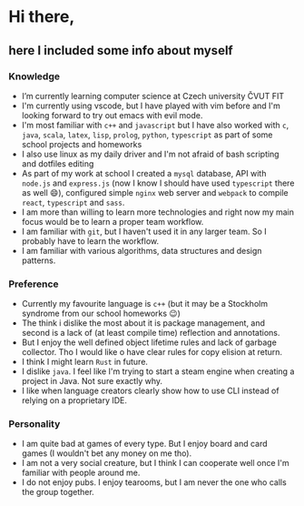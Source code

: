 # Hi there,
## here I included some info about myself

### Knowledge

- I’m currently learning computer science at Czech university ČVUT FIT
- I'm currently using vscode, but I have played with vim before and I'm looking forward to try out emacs with evil mode.
- I'm most familiar with `c++` and `javascript` but I have also worked with `c`, `java`, `scala`, `latex`, `lisp`, `prolog`, `python`, `typescript` as part of some school projects and homeworks
- I also use linux as my daily driver and I'm not afraid of bash scripting and dotfiles editing
- As part of my work at school I created a `mysql` database, API with `node.js` and `express.js` (now I know I should have used `typescript` there as well 😄), configured simple `nginx` web server and `webpack` to compile `react`, `typescript` and `sass`.
- I am more than willing to learn more technologies and right now my main focus would be to learn a proper team workflow.
- I am familiar with `git`, but I haven't used it in any larger team. So I probably have to learn the workflow.
- I am familiar with various algorithms, data structures and design patterns.

### Preference

- Currently my favourite language is `c++` (but it may be a Stockholm syndrome from our school homeworks 😉)
- The think i dislike the most about it is package management, and second is a lack of (at least compile time) reflection and annotations.
- But I enjoy the well defined object lifetime rules and lack of garbage collector. Tho I would like o have clear rules for copy elision at return.
- I think I might learn `Rust` in future.
- I dislike `java`. I feel like I'm trying to start a steam engine when creating a project in Java. Not sure exactly why.
- I like when language creators clearly show how to use CLI instead of relying on a proprietary IDE.

### Personality

- I am quite bad at games of every type. But I enjoy board and card games (I wouldn't bet any money on me tho).
- I am not a very social creature, but I think I can cooperate well once I'm familiar with people around me.
- I do not enjoy pubs. I enjoy tearooms, but I am never the one who calls the group together.
